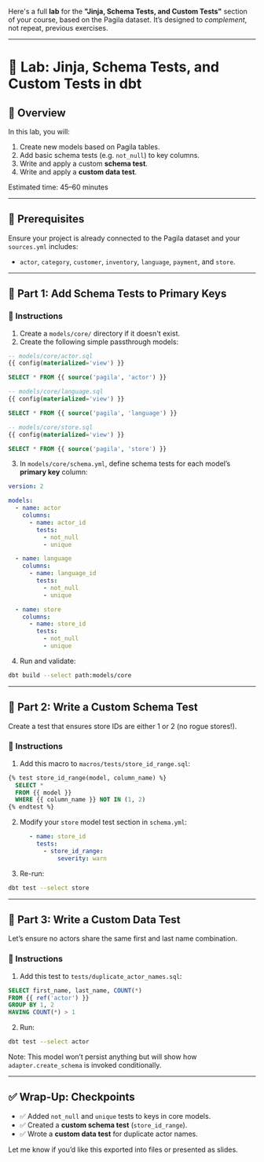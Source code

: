 Here's a full **lab** for the **"Jinja, Schema Tests, and Custom Tests"** section of your course, based on the Pagila dataset. It’s designed to *complement*, not repeat, previous exercises.

---

# 🧪 Lab: Jinja, Schema Tests, and Custom Tests in dbt

## 🧭 Overview

In this lab, you will:

1. Create new models based on Pagila tables.
2. Add basic schema tests (e.g. `not_null`) to key columns.
3. Write and apply a custom **schema test**.
4. Write and apply a **custom data test**.

Estimated time: 45–60 minutes

---

## 🧱 Prerequisites

Ensure your project is already connected to the Pagila dataset and your `sources.yml` includes:

* `actor`, `category`, `customer`, `inventory`, `language`, `payment`, and `store`.

---

## 🔨 Part 1: Add Schema Tests to Primary Keys

### 🧭 Instructions

1. Create a `models/core/` directory if it doesn't exist.
2. Create the following simple passthrough models:

```sql
-- models/core/actor.sql
{{ config(materialized='view') }}

SELECT * FROM {{ source('pagila', 'actor') }}
```

```sql
-- models/core/language.sql
{{ config(materialized='view') }}

SELECT * FROM {{ source('pagila', 'language') }}
```

```sql
-- models/core/store.sql
{{ config(materialized='view') }}

SELECT * FROM {{ source('pagila', 'store') }}
```

3. In `models/core/schema.yml`, define schema tests for each model’s **primary key** column:

```yaml
version: 2

models:
  - name: actor
    columns:
      - name: actor_id
        tests:
          - not_null
          - unique

  - name: language
    columns:
      - name: language_id
        tests:
          - not_null
          - unique

  - name: store
    columns:
      - name: store_id
        tests:
          - not_null
          - unique
```

4. Run and validate:

```bash
dbt build --select path:models/core
```

---

## 🧪 Part 2: Write a Custom Schema Test

Create a test that ensures store IDs are either 1 or 2 (no rogue stores!).

### 🧭 Instructions

1. Add this macro to `macros/tests/store_id_range.sql`:

```sql
{% test store_id_range(model, column_name) %}
  SELECT *
  FROM {{ model }}
  WHERE {{ column_name }} NOT IN (1, 2)
{% endtest %}
```

2. Modify your `store` model test section in `schema.yml`:

```yaml
      - name: store_id
        tests:
          - store_id_range:
              severity: warn
```

3. Re-run:

```bash
dbt test --select store
```

---

## 🧪 Part 3: Write a Custom Data Test

Let’s ensure no actors share the same first and last name combination.

### 🧭 Instructions

1. Add this test to `tests/duplicate_actor_names.sql`:

```sql
SELECT first_name, last_name, COUNT(*)
FROM {{ ref('actor') }}
GROUP BY 1, 2
HAVING COUNT(*) > 1
```

2. Run:

```bash
dbt test --select actor
```

Note: This model won’t persist anything but will show how `adapter.create_schema` is invoked conditionally.

---

## ✅ Wrap-Up: Checkpoints

* ✅ Added `not_null` and `unique` tests to keys in core models.
* ✅ Created a **custom schema test** (`store_id_range`).
* ✅ Wrote a **custom data test** for duplicate actor names.

Let me know if you’d like this exported into files or presented as slides.
